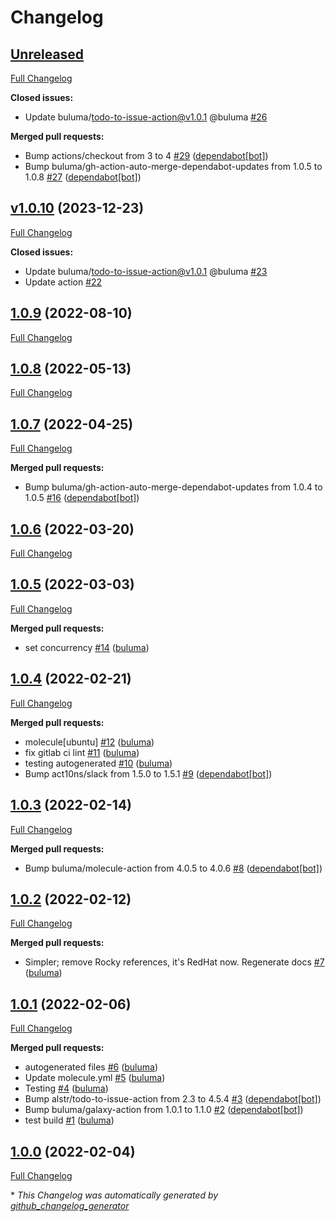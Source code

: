 # Changelog

## [Unreleased](https://github.com/buluma/ansible-role-selinux/tree/HEAD)

[Full Changelog](https://github.com/buluma/ansible-role-selinux/compare/v1.0.10...HEAD)

**Closed issues:**

- Update buluma/todo-to-issue-action@v1.0.1 @buluma [\#26](https://github.com/buluma/ansible-role-selinux/issues/26)

**Merged pull requests:**

- Bump actions/checkout from 3 to 4 [\#29](https://github.com/buluma/ansible-role-selinux/pull/29) ([dependabot[bot]](https://github.com/apps/dependabot))
- Bump buluma/gh-action-auto-merge-dependabot-updates from 1.0.5 to 1.0.8 [\#27](https://github.com/buluma/ansible-role-selinux/pull/27) ([dependabot[bot]](https://github.com/apps/dependabot))

## [v1.0.10](https://github.com/buluma/ansible-role-selinux/tree/v1.0.10) (2023-12-23)

[Full Changelog](https://github.com/buluma/ansible-role-selinux/compare/1.0.9...v1.0.10)

**Closed issues:**

- Update buluma/todo-to-issue-action@v1.0.1 @buluma [\#23](https://github.com/buluma/ansible-role-selinux/issues/23)
- Update action [\#22](https://github.com/buluma/ansible-role-selinux/issues/22)

## [1.0.9](https://github.com/buluma/ansible-role-selinux/tree/1.0.9) (2022-08-10)

[Full Changelog](https://github.com/buluma/ansible-role-selinux/compare/1.0.8...1.0.9)

## [1.0.8](https://github.com/buluma/ansible-role-selinux/tree/1.0.8) (2022-05-13)

[Full Changelog](https://github.com/buluma/ansible-role-selinux/compare/1.0.7...1.0.8)

## [1.0.7](https://github.com/buluma/ansible-role-selinux/tree/1.0.7) (2022-04-25)

[Full Changelog](https://github.com/buluma/ansible-role-selinux/compare/1.0.6...1.0.7)

**Merged pull requests:**

- Bump buluma/gh-action-auto-merge-dependabot-updates from 1.0.4 to 1.0.5 [\#16](https://github.com/buluma/ansible-role-selinux/pull/16) ([dependabot[bot]](https://github.com/apps/dependabot))

## [1.0.6](https://github.com/buluma/ansible-role-selinux/tree/1.0.6) (2022-03-20)

[Full Changelog](https://github.com/buluma/ansible-role-selinux/compare/1.0.5...1.0.6)

## [1.0.5](https://github.com/buluma/ansible-role-selinux/tree/1.0.5) (2022-03-03)

[Full Changelog](https://github.com/buluma/ansible-role-selinux/compare/1.0.4...1.0.5)

**Merged pull requests:**

- set concurrency [\#14](https://github.com/buluma/ansible-role-selinux/pull/14) ([buluma](https://github.com/buluma))

## [1.0.4](https://github.com/buluma/ansible-role-selinux/tree/1.0.4) (2022-02-21)

[Full Changelog](https://github.com/buluma/ansible-role-selinux/compare/1.0.3...1.0.4)

**Merged pull requests:**

- molecule\[ubuntu\] [\#12](https://github.com/buluma/ansible-role-selinux/pull/12) ([buluma](https://github.com/buluma))
- fix gitlab ci lint [\#11](https://github.com/buluma/ansible-role-selinux/pull/11) ([buluma](https://github.com/buluma))
- testing autogenerated [\#10](https://github.com/buluma/ansible-role-selinux/pull/10) ([buluma](https://github.com/buluma))
- Bump act10ns/slack from 1.5.0 to 1.5.1 [\#9](https://github.com/buluma/ansible-role-selinux/pull/9) ([dependabot[bot]](https://github.com/apps/dependabot))

## [1.0.3](https://github.com/buluma/ansible-role-selinux/tree/1.0.3) (2022-02-14)

[Full Changelog](https://github.com/buluma/ansible-role-selinux/compare/1.0.2...1.0.3)

**Merged pull requests:**

- Bump buluma/molecule-action from 4.0.5 to 4.0.6 [\#8](https://github.com/buluma/ansible-role-selinux/pull/8) ([dependabot[bot]](https://github.com/apps/dependabot))

## [1.0.2](https://github.com/buluma/ansible-role-selinux/tree/1.0.2) (2022-02-12)

[Full Changelog](https://github.com/buluma/ansible-role-selinux/compare/1.0.1...1.0.2)

**Merged pull requests:**

- Simpler; remove Rocky references, it's RedHat now. Regenerate docs [\#7](https://github.com/buluma/ansible-role-selinux/pull/7) ([buluma](https://github.com/buluma))

## [1.0.1](https://github.com/buluma/ansible-role-selinux/tree/1.0.1) (2022-02-06)

[Full Changelog](https://github.com/buluma/ansible-role-selinux/compare/1.0.0...1.0.1)

**Merged pull requests:**

- autogenerated files [\#6](https://github.com/buluma/ansible-role-selinux/pull/6) ([buluma](https://github.com/buluma))
- Update molecule.yml [\#5](https://github.com/buluma/ansible-role-selinux/pull/5) ([buluma](https://github.com/buluma))
- Testing [\#4](https://github.com/buluma/ansible-role-selinux/pull/4) ([buluma](https://github.com/buluma))
- Bump alstr/todo-to-issue-action from 2.3 to 4.5.4 [\#3](https://github.com/buluma/ansible-role-selinux/pull/3) ([dependabot[bot]](https://github.com/apps/dependabot))
- Bump buluma/galaxy-action from 1.0.1 to 1.1.0 [\#2](https://github.com/buluma/ansible-role-selinux/pull/2) ([dependabot[bot]](https://github.com/apps/dependabot))
- test build [\#1](https://github.com/buluma/ansible-role-selinux/pull/1) ([buluma](https://github.com/buluma))

## [1.0.0](https://github.com/buluma/ansible-role-selinux/tree/1.0.0) (2022-02-04)

[Full Changelog](https://github.com/buluma/ansible-role-selinux/compare/554f44ca2884f1f91e168779b0528e055fa35edf...1.0.0)



\* *This Changelog was automatically generated by [github_changelog_generator](https://github.com/github-changelog-generator/github-changelog-generator)*
